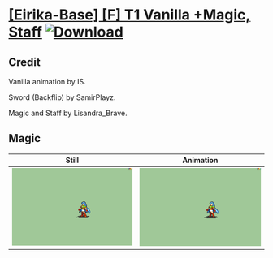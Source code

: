 # [\[Eirika-Base\] \[F\] T1 Vanilla +Magic, Staff](./) [![Download](https://img.shields.io/badge/Download--red?style=social&logo=github)](https://minhaskamal.github.io/DownGit/#/home?url=https://github.com/Klokinator/FE-Repo/tree/main/Battle%20Animations%2FLords%20-%20FE8%20Types%2F%5BEirika-Base%5D%20%5BF%5D%20T1%20Vanilla%20%2BMagic%2C%20Staff%2F6.%20Magic)

## Credit

Vanilla animation by IS.

Sword (Backflip) by SamirPlayz.

Magic and Staff by Lisandra_Brave.

## Magic

| Still | Animation |
| :---: | :-------: |
| ![Magic still](./Magic_000.png) | ![Magic animation](./Magic.gif) |

